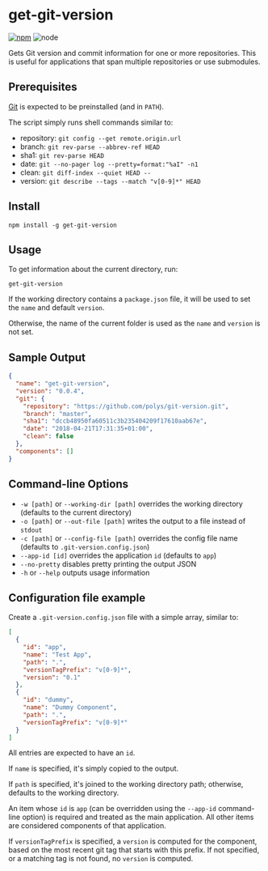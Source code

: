 # get-git-version

[![npm](https://img.shields.io/npm/v/get-git-version.svg)](https://www.npmjs.com/package/get-git-version)
![node](https://img.shields.io/node/v/get-git-version.svg)

Gets Git version and commit information for one or more repositories. This is useful for applications that span multiple repositories or use submodules.

## Prerequisites
[Git](https://git-scm.com/) is expected to be preinstalled (and in `PATH`).

The script simply runs shell commands similar to:

  - repository: `git config --get remote.origin.url`
  - branch: `git rev-parse --abbrev-ref HEAD`
  - sha1: `git rev-parse HEAD`
  - date: `git --no-pager log --pretty=format:"%aI" -n1`
  - clean: `git diff-index --quiet HEAD --`
  - version: `git describe --tags --match "v[0-9]*" HEAD`

## Install

```
npm install -g get-git-version
```

## Usage

To get information about the current directory, run:

```
get-git-version
```

If the working directory contains a `package.json` file, it will be used to set the `name` and default `version`.

Otherwise, the name of the current folder is used as the `name` and `version` is not set.

## Sample Output

```json
{
  "name": "get-git-version",
  "version": "0.0.4",
  "git": {
    "repository": "https://github.com/polys/git-version.git",
    "branch": "master",
    "sha1": "dccb48950fa60511c3b235404209f17610aab67e",
    "date": "2018-04-21T17:31:35+01:00",
    "clean": false
  },
  "components": []
}
```

## Command-line Options

* `-w [path]` or `--working-dir [path]` overrides the working directory (defaults to the current directory)
* `-o [path]` or `--out-file [path]` writes the output to a file instead of `stdout`
* `-c [path]` or `--config-file [path]` overrides the config file name (defaults to `.git-version.config.json`)
* `--app-id [id]` overrides the application `id` (defaults to `app`)
* `--no-pretty` disables pretty printing the output JSON
* `-h` or `--help` outputs usage information

## Configuration file example

Create a `.git-version.config.json` file with a simple array, similar to:

```json
[
  {
    "id": "app",
    "name": "Test App",
    "path": ".",
    "versionTagPrefix": "v[0-9]*",
    "version": "0.1"
  },
  {
    "id": "dummy",
    "name": "Dummy Component",
    "path": ".",
    "versionTagPrefix": "v[0-9]*"
  }
]
```

All entries are expected to have an `id`.

If `name` is specified, it's simply copied to the output.

If `path` is specified, it's joined to the working directory path; otherwise, defaults to the working directory.

An item whose `id` is `app` (can be overridden using the `--app-id` command-line option) is required and treated as the main application. All other items are considered components of that application.

If `versionTagPrefix` is specified, a `version` is computed for the component, based on the most recent git tag that starts with this prefix. If not specified, or a matching tag is not found, no `version` is computed.
